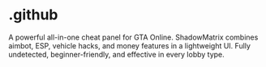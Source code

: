 # .github
A powerful all-in-one cheat panel for GTA Online. ShadowMatrix combines aimbot, ESP, vehicle hacks, and money features in a lightweight UI. Fully undetected, beginner-friendly, and effective in every lobby type.
